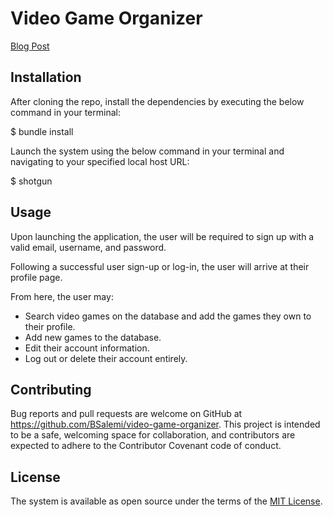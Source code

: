 # Video Game Organizer

[Blog Post](https://bsalemi.github.io/project_number_two_sinatra_video_game_organizer)

## Installation 

After cloning the repo, install the dependencies by executing the below command in your terminal:

$ bundle install

Launch the system using the below command in your terminal and navigating to your specified local host URL:

$ shotgun

## Usage 

Upon launching the application, the user will be required to sign up with a valid email, username, and password. 

Following a successful user sign-up or log-in, the user will arrive at their profile page.

From here, the user may:
  - Search video games on the database and add the games they own to their profile.
  - Add new games to the database.
  - Edit their account information.
  - Log out or delete their account entirely.


## Contributing 

Bug reports and pull requests are welcome on GitHub at https://github.com/BSalemi/video-game-organizer. This project is intended to be a safe, welcoming space for collaboration, and contributors are expected to adhere to the Contributor Covenant code of conduct.

## License 

The system is available as open source under the terms of the [MIT License](https://opensource.org/licenses/MIT).
